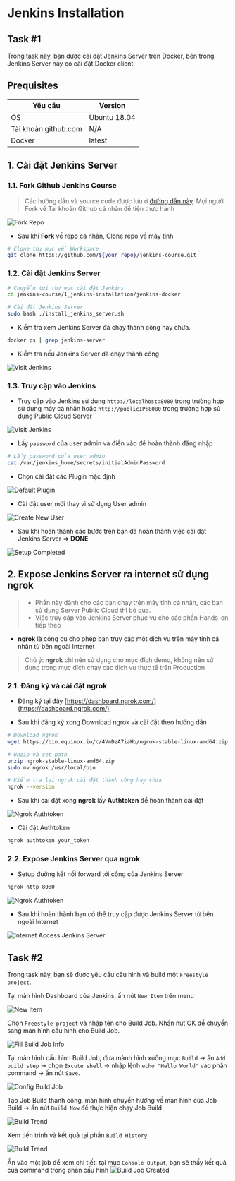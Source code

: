 # Jenkins Installation

## Task #1  

Trong task này, bạn được cài đặt Jenkins Server trên Docker, bên trong Jenkins Server này có cài đặt Docker client.

## Prequisites  

| Yêu cầu |  Version|  
|--|--|  
| OS | Ubuntu 18.04 |  
| Tài khoản github.com | N/A |  
| Docker| latest |  
  
## 1. Cài đặt Jenkins Server

### 1.1.  Fork Github Jenkins Course

> Các hướng dẫn và source code được lưu ở [đường dẫn này](https://github.com/HoangPhu98/jenkins-course). Mọi người Fork về Tài khoản Github cá nhân để tiện thực hành

![Fork Repo](./images/fork_repo.png)

- Sau khi **Fork** về repo cá nhân, Clone repo về máy tính

```sh
# Clone thư mục về Workspace
git clone https://github.com/${your_repo}/jenkins-course.git
```
  
### 1.2.  Cài đặt Jenkins Server

```sh
# Chuyển tới thư mục cài đặt Jenkins
cd jenkins-course/1_jenkins-installation/jenkins-docker

# Cài đặt Jenkins Server
sudo bash ./install_jenkins_server.sh
```

- Kiểm tra xem Jenkins Server đã chạy thành công hay chưa.

```sh
docker ps | grep jenkins-server
```

- Kiểm tra nếu Jenkins Server đã chạy thành công

![Visit Jenkins](./images/docker_ps_result.png)

### 1.3. Truy cập vào Jenkins

- Truy cập vào Jenkins sử dụng `http://localhost:8080` trong trường hợp sử dụng máy cá nhân hoặc `http://publicIP:8080`  trong trường hợp sử dụng Public Cloud Server

![Visit Jenkins](./images/visitJenkins.JPG)

- Lấy `password` của user admin và điền vào để hoàn thành đăng nhập

```sh
# Lấy password của user admin
cat /var/jenkins_home/secrets/initialAdminPassword
```

- Chọn cài đặt các Plugin mặc định

![Default Plugin](./images/defaultPlugins.JPG)

- Cài đặt user mới thay vì sử dụng User admin

![Create New User](./images/new_admin_user.png)

- Sau khi hoàn thành các bước trên bạn đã hoàn thành việc cài đặt Jenkins Server => **DONE**

![Setup Completed](./images/setup_completed.png)

## 2. Expose Jenkins Server ra internet sử dụng ngrok

> - Phần này dành cho các bạn chạy trên máy tính cá nhân, các bạn sử dụng Server Public Cloud thì bỏ qua.
> - Việc truy cập vào Jenkins Server phục vụ cho các phần Hands-on tiếp theo

- **ngrok** là công cụ cho phép bạn truy cập một dịch vụ trên máy tính cá nhân từ bên ngoài Internet

> Chú ý: **ngrok** chỉ nên sử dụng cho mục đích demo, không nên sử dụng trong mục dích chạy các dịch vụ thực tế trên Production

### 2.1. Đăng ký và cài đặt ngrok

- Đăng ký tại đây [https://dashboard.ngrok.com/](https://dashboard.ngrok.com/)

- Sau khi đăng ký xong Download ngrok và cài đặt theo hướng dẫn

```sh
# Download ngrok
wget https://bin.equinox.io/c/4VmDzA7iaHb/ngrok-stable-linux-amd64.zip

# Unzip và set path
unzip ngrok-stable-linux-amd64.zip
sudo mv ngrok /usr/local/bin

# Kiểm tra lại ngrok cài đặt thành công hay chưa
ngrok --version
```

- Sau khi cài đặt xong **ngrok** lấy **Authtoken** để hoàn thành cài đặt

![Ngrok Authtoken](./images/ngrokAuthToken.JPG)

- Cài đặt Authtoken

```sh
ngrok authtoken your_token
```

### 2.2. Expose Jenkins Server qua ngrok

- Setup đường kết nối forward tới cổng của Jenkins Server

```sh
ngrok http 8080
```

![Ngrok Authtoken](./images/ngrok_expose.png)

- Sau khi hoàn thành bạn có thể truy cập được Jenkins Server từ bên ngoài Internet

![Internet Access Jenkins Server](./images/ngrok_jenkins_done.png)

## Task #2

Trong task này, bạn sẽ được yêu cầu cấu hình và build một `Freestyle project`.

Tại màn hình Dashboard của Jenkins, ấn nút `New Item` trên menu

![New Item](./images/push_new_item.png)

Chọn `Freestyle project` và nhập tên cho Build Job. Nhấn nút OK để chuyển sang màn hình cấu hình cho Build Job.

![Fill Build Job Info](./images/name_and_select_freestyle_project.png)

Tại màn hình cấu hình Build Job, đưa mành hình xuống mục `Build` -> ấn `Add build step` -> chọn `Excute shell` -> nhập lệnh `echo "Hello World"` vào phần command -> ấn nút `Save`.

![Config Build Job](./images/add_command.png)

Tạo Job Build thành công, màn hình chuyển hướng về màn hình của Job Build -> ấn nút `Build Now` để thực hiện chạy Job Build.

![Build Trend](./images/build_now.png)

Xem tiến trình và kết quả tại phần `Build History`

![Build Trend](./images/build_trend.png)

Ấn vào một job để xem chi tiết, tại mục `Console Output`, bạn sẽ thấy kết quả của command trong phần cấu hình
![Build Job Created](./images/freestyle_job_done.png)
